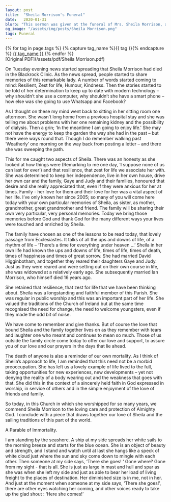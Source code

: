 ```yaml
---
layout: post
title:  "Sheila Morrison's Funeral"
date:   2020-01-31
blurb: "This sermon was given at the funeral of Mrs. Sheila Morrison, a remarkable lady known for her resilience, zest for life, humor, and kindness. She was a longstanding and faithful member of the parish, who embraced modern technology and lived life to the fullest. The sermon reflects on her life, her love for her family, and her faith in God."
og_image: "/assets/img/posts/Sheila Morrison.png"
tags: Funeral
---    
```

<div class="tag-pills">
  {% for tag in page.tags %}
    {% capture tag_name %}{{ tag }}{% endcapture %}
    <a href="{{ site.baseurl }}/tag/{{ tag_name }}" class="tag-pill">{{ tag_name }}</a>
  {% endfor %}
</div>
[Original PDF](/assets/pdf/Sheila Morrison.pdf)

On Tuesday evening news started spreading that Sheila Morrison had died in the Blackrock Clinic. As the news spread, people started to share memories of this remarkable lady. A number of words started coming to mind: Resilient, Zest for life, Humour, Kindness. Then the stories started to be told of her determination to keep up to date with modern technology – why shouldn’t she use a computer, why shouldn’t she have a smart phone – how else was she going to use Whatsapp and Facebook?

As I thought on these my mind went back to sitting in her sitting room one afternoon. She wasn’t long home from a previous hospital stay and she was telling me about problems with her one remaining kidney and the possibility of dialysis. Then a grin; ‘In the meantime I am going to enjoy life.’ She may not have the energy to keep the garden the way she had in the past – but there were ways round that. Though I do remember walking past ‘Weatherly’ one morning on the way back from posting a letter – and there she was sweeping the path.

This for me caught two aspects of Sheila. There was an honesty as she looked at how things were (Remarking to me one day, ‘I suppose none of us can last for ever’) and that resilience, that zest for life we associate her with. She was determined to keep her independence, live in her own house, drive her own car and the family, Gaye and Judy and their families, honoured that desire and she really appreciated that, even if they were anxious for her at times. Family - her love for them and their love for her was a vital aspect of her life. I’ve only known her since 2005; so many of you will come here today with your own particular memories of Sheila, as sister, as mother, grandmother, great grandmother and friend. The family will be sharing their own very particular, very personal memories. Today we bring those memories before God and thank God for the many different ways your lives were touched and enriched by Sheila.

The family have chosen as one of the lessons to be read today, that lovely passage from Ecclesiastes. It talks of all the ups and downs of life, of a rhythm of life – ‘There’s a time for everything under heaven …’ Sheila in her own life had known the ups and downs of life, times of life, times of death, times of happiness and times of great sorrow. She had married David Higginbotham, and together they reared their daughters Gaye and Judy. Just as they were reared and were setting out on their own course in life, she was widowed at a relatively early age. She subsequently married Ian Morrison, who himself died 16 years ago.

She retained that resilience, that zest for life that we have been thinking about. Sheila was a longstanding and faithful member of this Parish. She was regular in public worship and this was an important part of her life. She valued the traditions of the Church of Ireland but at the same time recognised the need for change, the need to welcome youngsters, even if they made the odd bit of noise.

We have come to remember and give thanks. But of course the love that bound Sheila and the family together lives on as they remember with tears and laughter one who meant and continues to mean so much. Those of us outside the family circle come today to offer our love and support, to assure you of our love and our prayers in the days that lie ahead.

The death of anyone is also a reminder of our own mortality. As I think of Sheila’s approach to life, I am reminded that this need not be a morbid preoccupation. She has left us a lovely example of life lived to the full, taking opportunities for new experiences, new developments – yet not denying the reality of a body wearing out and the weakness that goes with that. She did this in the context of a sincerely held faith in God expressed in worship, in service of others and in the simple enjoyment of the love of friends and family.

So today, in this Church in which she worshipped for so many years, we commend Sheila Morrison to the loving care and protection of Almighty God. I conclude with a piece that draws together our love of Sheila and the sailing traditions of this part of the world.

A Parable of Immortality.

I am standing by the seashore.
A ship at my side spreads her white sails to the morning breeze and starts for the blue ocean.
She is an object of beauty and strength, and I stand and watch until at last she hangs like a speck of white cloud just where the sun and sky come down to mingle with each other.
Then someone at my side says, ‘There she goes! ‘
Gone where? Gone from my sight - that is all.
She is just as large in mast and hull and spar as she was when she left my side and just as able to bear her load of living freight to the places of destination.
Her diminished size is in me, not in her.
And just at the moment when someone at my side says, ‘There she goes!’, there are other eyes watching her coming, and other voices ready to take up the glad shout :
‘Here she comes!’
